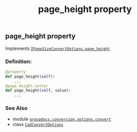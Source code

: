 ﻿---
title: page_height property
second_title: GroupDocs.Conversion for Python via .NET API References
description: 
type: docs
weight: 60
url: /python-net/groupdocs.conversion.options.convert/cadconvertoptions/page_height/
is_root: false
---

## page_height property


Implements [`IPageSizeConvertOptions.page_height`](/conversion/python-net/groupdocs.conversion.options.convert/ipagesizeconvertoptions#page_height)
### Definition:
```python
@property
def page_height(self):
    ...
@page_height.setter
def page_height(self, value):
    ...
```

### See Also
* module [`groupdocs.conversion.options.convert`](../../)
* class [`CadConvertOptions`](/conversion/python-net/groupdocs.conversion.options.convert/cadconvertoptions)
